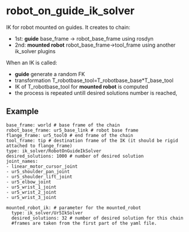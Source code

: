 # robot_on_guide_ik_solver

IK for robot mounted on guides. It creates to chain:

- 1st: __guide__ base_frame -> robot_base_frame using rosdyn
- 2nd: __mounted robot__ robot_base_frame->tool_frame using another ik_solver plugins

When an IK is called:
- __guide__ generate a random FK
- transformation T_robotbase_tool=T_robotbase_base*T_base_tool
- IK of T_robotbase_tool for __mounted robot__ is computed
- the process is repeated untill desired solutions number is reached,



## Example

```
base_frame: world # base frame of the chain
robot_base_frame: ur5_base_link # robot base frame
flange_frame: ur5_tool0 # end frame of the chain
tool_frame: tip # destination frame of the IK (it should be rigid attached to flange_frame)
type: ik_solver/RobotOnGuideIkSolver
desired_solutions: 1000 # number of desired solution
joint_names:
- linear_motor_cursor_joint
- ur5_shoulder_pan_joint
- ur5_shoulder_lift_joint
- ur5_elbow_joint
- ur5_wrist_1_joint
- ur5_wrist_2_joint
- ur5_wrist_3_joint

mounted_robot_ik: # parameter for the mounted_robot
  type: ik_solver/Ur5IkSolver
  desired_solutions: 32 # number of desired solution for this chain
  #frames are taken from the first part of the yaml file.
```
